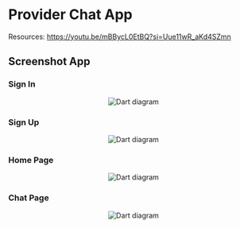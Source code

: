 # Provider Chat App

Resources: https://youtu.be/mBBycL0EtBQ?si=Uue11wR_aKd4SZmn

## Screenshot App

### Sign In

<p align="center"><img src="assets/images/docs/sign_in.png?raw=true" alt="Dart diagram"></p>

### Sign Up

<p align="center"><img src="assets/images/docs/sign_up.png?raw=true" alt="Dart diagram"></p>

### Home Page

<p align="center"><img src="assets/images/docs/home_page.png?raw=true" alt="Dart diagram"></p>

### Chat Page

<p align="center"><img src="assets/images/docs/chat_page.png?raw=true" alt="Dart diagram"></p>
